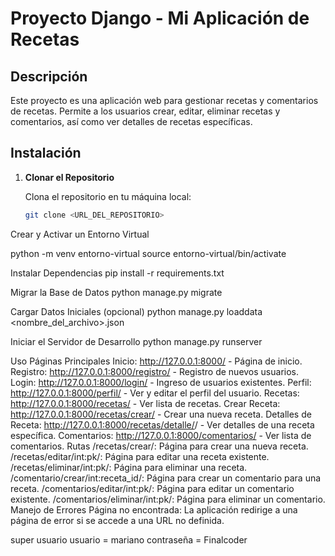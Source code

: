 # Proyecto Django - Mi Aplicación de Recetas

## Descripción

Este proyecto es una aplicación web para gestionar recetas y comentarios de recetas. Permite a los usuarios crear, editar, eliminar recetas y comentarios, así como ver detalles de recetas específicas.

## Instalación

1. **Clonar el Repositorio**

   Clona el repositorio en tu máquina local:

   ```bash
   git clone <URL_DEL_REPOSITORIO>

Crear y Activar un Entorno Virtual

python -m venv entorno-virtual
source entorno-virtual/bin/activate

Instalar Dependencias
pip install -r requirements.txt

Migrar la Base de Datos
python manage.py migrate

Cargar Datos Iniciales (opcional)
python manage.py loaddata <nombre_del_archivo>.json

Iniciar el Servidor de Desarrollo
python manage.py runserver

Uso
Páginas Principales
Inicio: http://127.0.0.1:8000/ - Página de inicio.
Registro: http://127.0.0.1:8000/registro/ - Registro de nuevos usuarios.
Login: http://127.0.0.1:8000/login/ - Ingreso de usuarios existentes.
Perfil: http://127.0.0.1:8000/perfil/ - Ver y editar el perfil del usuario.
Recetas: http://127.0.0.1:8000/recetas/ - Ver lista de recetas.
Crear Receta: http://127.0.0.1:8000/recetas/crear/ - Crear una nueva receta.
Detalles de Receta: http://127.0.0.1:8000/recetas/detalle/<id>/ - Ver detalles de una receta específica.
Comentarios: http://127.0.0.1:8000/comentarios/ - Ver lista de comentarios.
Rutas
/recetas/crear/: Página para crear una nueva receta.
/recetas/editar/int:pk/: Página para editar una receta existente.
/recetas/eliminar/int:pk/: Página para eliminar una receta.
/comentario/crear/int:receta_id/: Página para crear un comentario para una receta.
/comentarios/editar/int:pk/: Página para editar un comentario existente.
/comentarios/eliminar/int:pk/: Página para eliminar un comentario.
Manejo de Errores
Página no encontrada: La aplicación redirige a una página de error si se accede a una URL no definida.






super usuario
usuario = mariano
contraseña = Finalcoder


